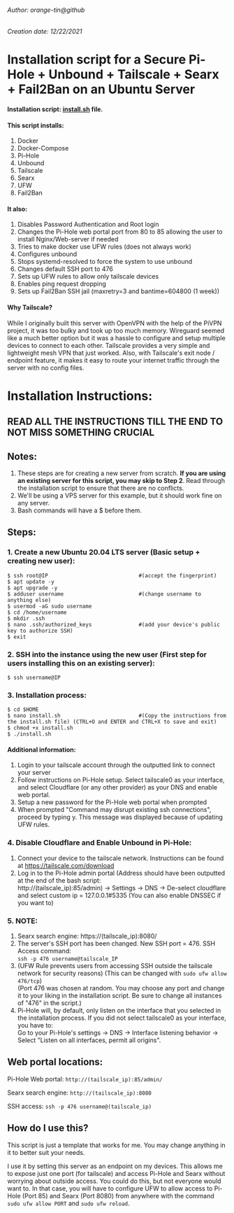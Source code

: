###### Author: orange-tin@github

###### Creation date: 12/22/2021

# Installation script for a Secure Pi-Hole + Unbound + Tailscale + Searx + Fail2Ban on an Ubuntu Server

#### Installation script: [install.sh](install.sh) file.

#### This script installs:
1. Docker
2. Docker-Compose
3. Pi-Hole
4. Unbound
5. Tailscale
6. Searx
7. UFW
8. Fail2Ban

#### It also:
1. Disables Password Authentication and Root login
2. Changes the Pi-Hole web portal port from 80 to 85 allowing the user to install Nginx/Web-server if needed
3. Tries to make docker use UFW rules (does not always work)
4. Configures unbound
5. Stops systemd-resolved to force the system to use unbound
6. Changes default SSH port to 476
7. Sets up UFW rules to allow only tailscale devices
8. Enables ping request dropping
9. Sets up Fail2Ban SSH jail (maxretry=3 and bantime=604800 (1 week))

#### Why Tailscale?
While I originally built this server with OpenVPN with the help of the PiVPN project, it was too bulky and took up too much memory. Wireguard seemed like a much better option but it was a hassle to configure and setup multiple devices to connect to each other. Tailscale provides a very simple and lightweight mesh VPN that just worked. Also, with Tailscale's exit node / endpoint feature, it makes it easy to route your internet traffic through the server with no config files.

# Installation Instructions:

## READ ALL THE INSTRUCTIONS TILL THE END TO NOT MISS SOMETHING CRUCIAL

## Notes: 
1. These steps are for creating a new server from scratch. <b>If you are using an existing server for this script, you may skip to Step 2</b>. Read through the installation script to ensure that there are no conflicts.
2. We'll be using a VPS server for this example, but it should work fine on any server.
3. Bash commands will have a $ before them.

## Steps:
### 1. Create a new Ubuntu 20.04 LTS server (Basic setup + creating new user):

```
$ ssh root@IP                             #(accept the fingerprint)
$ apt update -y
$ apt upgrade -y
$ adduser username                        #(change username to anything else)
$ usermod -aG sudo username
$ cd /home/username
$ mkdir .ssh
$ nano .ssh/authorized_keys               #(add your device's public key to authorize SSH)
$ exit
```

### 2. SSH into the instance using the new user (First step for users installing this on an existing server):

```
$ ssh username@IP
```

### 3. Installation process:
```
$ cd $HOME
$ nano install.sh                         #(Copy the instructions from the install.sh file) (CTRL+O and ENTER and CTRL+X to save and exit)
$ chmod +x install.sh
$ ./install.sh
```

#### Additional information:
1. Login to your tailscale account through the outputted link to connect your server
2. Follow instructions on Pi-Hole setup. Select tailscale0 as your interface, and select Cloudflare (or any other provider) as your DNS and enable web portal.
3. Setup a new password for the Pi-Hole web portal when prompted
4. When prompted "Command may disrupt existing ssh connections", proceed by typing y. This message was displayed because of updating UFW rules.

### 4. Disable Cloudflare and Enable Unbound in Pi-Hole:
1. Connect your device to the tailscale network. Instructions can be found at https://tailscale.com/download
2. Log in to the Pi-Hole admin portal (Address should have been outputted at the end of the bash script: <br/>http://(tailscale_ip):85/admin) -> Settings -> DNS -> De-select cloudflare and select custom ip = 127.0.0.1#5335 (You can also enable DNSSEC if you want to)

### 5. NOTE:
1. Searx search engine: https://(tailscale_ip):8080/
2. The server's SSH port has been changed. New SSH port = 476. SSH Access command:<br/>```ssh -p 476 username@tailscale_IP```
3. (UFW Rule prevents users from accessing SSH outside the tailscale network for security reasons) (This can be changed with ```sudo ufw allow 476/tcp```)<br/>(Port 476 was chosen at random. You may choose any port and change it to your liking in the installation script. Be sure to change all instances of "476" in the script.)
4. Pi-Hole will, by default, only listen on the interface that you selected in the installation process. If you did not select tailscale0 as your interface, you have to: <br/>Go to your Pi-Hole's settings -> DNS -> Interface listening behavior -> Select "Listen on all interfaces, permit all origins".

## Web portal locations:

Pi-Hole Web portal: ```http://(tailscale_ip):85/admin/```

Searx search engine: ```http://(tailscale_ip):8080```

SSH access: ```ssh -p 476 username@(tailscale_ip)```

## How do I use this?

This script is just a template that works for me. You may change anything in it to better suit your needs. 

I use it by setting this server as an endpoint on my devices. This allows me to expose just one port (for tailscale) and access Pi-Hole and Searx without worrying about outside access. You could do this, but not everyone would want to. In that case, you will have to configure UFW to allow access to Pi-Hole (Port 85) and Searx (Port 8080) from anywhere with the command ```sudo ufw allow PORT``` and ```sudo ufw reload```.
